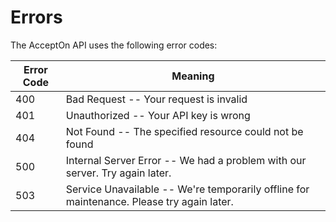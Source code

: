 # Errors

The AcceptOn API uses the following error codes:

Error Code | Meaning
---------- | -------
400 | Bad Request -- Your request is invalid
401 | Unauthorized -- Your API key is wrong
404 | Not Found -- The specified resource could not be found
500 | Internal Server Error -- We had a problem with our server. Try again later.
503 | Service Unavailable -- We're temporarily offline for maintenance. Please try again later.
